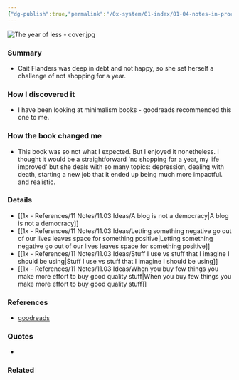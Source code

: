 ```yaml
---
{"dg-publish":true,"permalink":"/0x-system/01-index/01-04-notes-in-process/the-year-of-less-cait-flanders/","title":"The Year of Less - Cait Flanders","created":"2024-08-03T22:06:40.493+03:00","updated":"2024-08-08T22:45:34.818+03:00"}
---
```


![The year of less - cover.jpg](/img/user/0x%20-%20System/01%20Index/01.04%20Notes%20in%20process/The%20year%20of%20less%20-%20cover.jpg)


### Summary
- Cait Flanders was deep in debt and not happy, so she set herself a challenge of not shopping for a year.

### How I discovered it
- I have been looking at minimalism books - goodreads recommended this one to me.

### How the book changed me
- This book was so not what I expected. But I enjoyed it nonetheless. I thought it would be a straightforward 'no shopping for a year, my life improved' but she deals with so many topics: depression, dealing with death, starting a new job that it ended up being much more impactful. and realistic.

### Details
- [[1x - References/11 Notes/11.03 Ideas/A blog is not a democracy\|A blog is not a democracy]]
- [[1x - References/11 Notes/11.03 Ideas/Letting something negative go out of our lives leaves space for something positive\|Letting something negative go out of our lives leaves space for something positive]]
- [[1x - References/11 Notes/11.03 Ideas/Stuff I use vs stuff that I imagine I should be using\|Stuff I use vs stuff that I imagine I should be using]]
- [[1x - References/11 Notes/11.03 Ideas/When you buy few things you make more effort to buy good quality stuff\|When you buy few things you make more effort to buy good quality stuff]]

### References
- [goodreads](https://www.goodreads.com/book/show/35488858-the-year-of-less?ac=1&from_search=true&qid=VX6QSacwiC&rank=1)

### Quotes
- 

### Related


